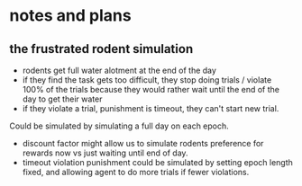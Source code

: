 # notes and plans

## the frustrated rodent simulation
* rodents get full water alotment at the end of the day
* if they find the task gets too difficult, they stop doing trials / violate 100% of the trials because they would rather wait until the end of the day to get their water
* if they violate a trial, punishment is timeout, they can't start new trial. 

Could be simulated by simulating a full day on each epoch. 
* discount factor might allow us to simulate rodents preference for rewards now vs just waiting until end of day.
* timeout violation punishment could be simulated by setting epoch length fixed, and allowing agent to do more trials if fewer violations.